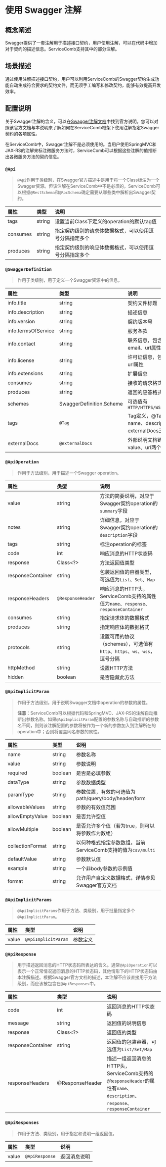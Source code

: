 # 使用 Swagger 注解

## 概念阐述

Swagger提供了一套注解用于描述接口契约，用户使用注解，可以在代码中增加对于契约的描述信息。ServiceComb支持其中的部分注解。

## 场景描述

通过使用注解描述接口契约，用户可以利用ServiceComb的Swagger契约生成功能自动生成符合要求的契约文件，而无须手工编写和修改契约，能够有效提高开发效率。

## 配置说明

关于Swagger注解的含义，可以在[Swagger注解文档](https://github.com/swagger-api/swagger-core/wiki/Annotations-1.5.X)中找到官方说明。您可以对照该官方文档与本说明来了解如何在ServiceComb框架下使用注解指定Swagger契约的各项属性。

在ServiceComb中，Swagger注解不是必须使用的。当用户使用SpringMVC和JAX-RS的注解来标注微服务方法时，ServiceComb可以根据这些注解的值推断出各微服务方法的契约信息。

### `@Api`

> `@Api`作用于类级别，在Swagger官方描述中是用于将一个Class标注为一个Swagger资源。但该注解在ServiceComb中不是必须的，ServiceComb可以根据`@RestSchema`和`@RpcSchema`确定需要从哪些类中解析出Swagger契约。

| 属性 | 类型 | 说明 |
| :--- | :------ | :--- |
| tags | string | 设置当前Class下定义的operation的默认tag值 |
| consumes | string | 指定契约级别的请求体数据格式，可以使用逗号分隔指定多个 |
| produces | string | 指定契约级别的响应体数据格式，可以使用逗号分隔指定多个 |

### `@SwaggerDefinition`

> 作用于类级别，用于定义一个Swagger资源中的信息。

| 属性 | 类型 | 说明 |
| :--- | :------ | :--- |
| info.title | string | 契约文件标题 |
| info.description | string | 描述信息 |
| info.version | string | 契约版本号 |
| info.termsOfService | string | 服务条款 |
| info.contact | string | 联系信息，包含name、email、url属性 |
| info.license | string | 许可证信息，包含name、url属性 |
| info.extensions | string | 扩展信息 |
| consumes | string | 接收的请求格式 |
| produces | string | 返回的应答格式 |
| schemes | SwaggerDefinition.Scheme | 可选值有`HTTP/HTTPS/WS/WSS/DEFAULT` |
| tags | `@Tag` | Tag定义，@Tag包含name、description、externalDocs三个属性 |
| externalDocs | `@externalDocs` | 外部说明文档链接，包含value、url两个属性 |

### `@ApiOperation`

> 作用于方法级别，用于描述一个Swagger operation。

| 属性 | 类型 | 说明 |
| :--- | :------ | :--- |
| value | string | 方法的简要说明，对应于Swagger契约operation的`summary`字段 |
| notes | string | 详细信息，对应于Swagger契约operation的`description`字段 |
| tags | string | 标注operation的标签 |
| code | int | 响应消息的HTTP状态码 |
| response | Class<?> | 方法返回值类型 |
| responseContainer | string | 包装返回值的容器类型，可选值为`List`、`Set`、`Map` |
| responseHeaders | `@ResponseHeader` | 响应消息的HTTP头，ServiceComb支持的属性值为`name`、`response`、`responseContainer` |
| consumes | string | 指定请求体的数据格式 |
| produces | string | 指定响应体的数据格式 |
| protocols | string | 设置可用的协议（schemes），可选值有`http`、`https`、`ws`、`wss`，逗号分隔 |
| httpMethod | string | 设置HTTP方法 |
| hidden | boolean | 是否隐藏此方法 |

### `@ApiImplicitParam`

> 作用于方法级别，用于说明Swagger文档中operation的参数的属性。
>
> **注意**：ServiceComb可以根据代码和SpringMVC、JAX-RS的注解自动推断出参数名称。如果`@ApiImplicitParam`配置的参数名称与自动推断的参数名不同，则则该注解配置的参数将被作为一个新的参数加入到注解所在的operation中；否则将覆盖同名参数的属性。

| 属性 | 类型 | 说明 |
| :--- | :------ | :--- |
| name | string | 参数名称 |
| value | string | 参数说明 |
| required | boolean | 是否是必填参数 |
| dataType | string | 参数数据类型 |
| paramType | string | 参数位置，有效的可选值为path/query/body/header/form |
| allowableValues | string | 参数的有效值范围 |
| allowEmptyValue | boolean | 是否允许空值 |
| allowMultiple | boolean | 是否允许多个值（若为true，则可以将参数作为数组） |
| collectionFormat | string | 以何种格式指定参数数组，当前ServiceComb支持的值为`csv/multi` |
| defaultValue | string | 参数默认值 |
| example | string | 一个非body参数的示例值 |
| format | string | 允许用户自定义数据格式，详情参见Swagger官方文档 |

### `@ApiImplicitParams`

> `@ApiImplicitParams`作用于方法、类级别，用于批量指定多个`@ApiImplicitParam`。

| 属性 | 类型 | 说明 |
| :--- | :------ | :--- |
| value | `@ApiImplicitParam` | 参数定义 |

### `@ApiResponse`

> 用于描述返回消息的HTTP状态码所表达的含义。通常`@ApiOperation`可以表示一个正常情况返回消息的HTTP状态码，其他情形下的HTTP状态码由本注解描述。根据Swagger官方文档的描述，本注解不应该直接用于方法级别，而应该被包含在`@ApiResponses`中。

| 属性 | 类型 | 说明 |
| :--- | :------ | :--- |
| code | int | 返回消息的HTTP状态码 |
| message | string | 返回值的说明信息 |
| response | Class<?> | 返回值的类型 |
| responseContainer | string | 返回值的包装容器，可选值为`List/Set/Map` |
| responseHeaders | @ResponseHeader | 描述一组返回消息的HTTP头，ServiceComb支持的`@ResponseHeader`的属性有`name`、`description`、`response`、`responseContainer` |

### `@ApiResponses`

> 作用于方法、类级别，用于指定和说明一组返回值。

| 属性 | 类型 | 说明 |
| :--- | :------ | :--- |
| value | `@ApiResponse` | 返回消息说明 |
